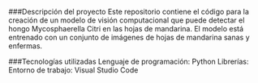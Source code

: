 ###Descripción del proyecto
Este repositorio contiene el código para la creación de un modelo de visión computacional que puede detectar el 
hongo Mycosphaerella Citri en las hojas de mandarina. El modelo está entrenado con un conjunto de imágenes de 
hojas de mandarina sanas y enfermas.

###Tecnologías utilizadas
Lenguaje de programación: Python
Librerías: 
Entorno de trabajo: Visual Studio Code
